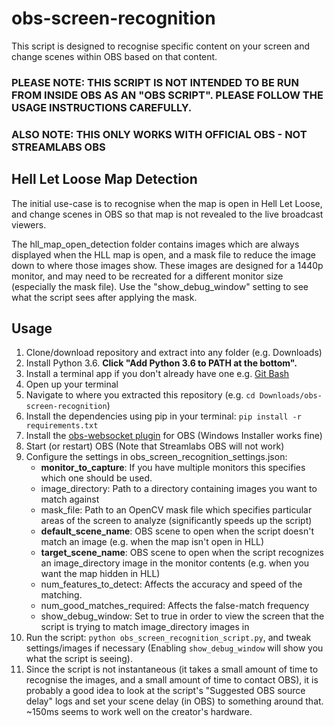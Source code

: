 # obs-screen-recognition

This script is designed to recognise specific content on your screen and change scenes within OBS based on that content.

### PLEASE NOTE: THIS SCRIPT IS NOT INTENDED TO BE RUN FROM INSIDE OBS AS AN "OBS SCRIPT". PLEASE FOLLOW THE USAGE INSTRUCTIONS CAREFULLY.

### ALSO NOTE: THIS ONLY WORKS WITH OFFICIAL OBS - NOT STREAMLABS OBS

## Hell Let Loose Map Detection

The initial use-case is to recognise when the map is open in Hell Let Loose, and change scenes in OBS so that map is not revealed to the live broadcast viewers.

The hll_map_open_detection folder contains images which are always displayed when the HLL map is open, and a mask file to reduce the image down to where those images show. These images are designed for a 1440p monitor, and may need to be recreated for a different monitor size (especially the mask file). Use the "show_debug_window" setting to see what the script sees after applying the mask.

## Usage
1. Clone/download repository and extract into any folder (e.g. Downloads)
2. Install Python 3.6. **Click "Add Python 3.6 to PATH at the bottom".**
3. Install a terminal app if you don't already have one e.g. [Git Bash](https://gitforwindows.org/)
4. Open up your terminal
5. Navigate to where you extracted this repository (e.g. `cd Downloads/obs-screen-recognition`)
4. Install the dependencies using pip in your terminal: `pip install -r requirements.txt`
5. Install the [obs-websocket plugin](https://obsproject.com/forum/resources/obs-websocket-remote-control-obs-studio-from-websockets.466/) for OBS (Windows Installer works fine)
6. Start (or restart) OBS (Note that Streamlabs OBS will not work)
6. Configure the settings in obs_screen_recognition_settings.json:
    - **monitor_to_capture**: If you have multiple monitors this specifies which one should be used.
    - image_directory: Path to a directory containing images you want to match against
    - mask_file: Path to an OpenCV mask file which specifies particular areas of the screen to analyze (significantly speeds up the script)
    - **default_scene_name**: OBS scene to open when the script doesn't match an image (e.g. when the map isn't open in HLL)
    - **target_scene_name**: OBS scene to open when the script recognizes an image_directory image in the monitor contents (e.g. when you want the map hidden in HLL)
    - num_features_to_detect: Affects the accuracy and speed of the matching.
    - num_good_matches_required: Affects the false-match frequency
    - show_debug_window: Set to true in order to view the screen that the script is trying to match image_directory images in
7. Run the script: `python obs_screen_recognition_script.py`, and tweak settings/images if necessary (Enabling `show_debug_window` will show you what the script is seeing).
8. Since the script is not instantaneous (it takes a small amount of time to recognise the images, and a small amount of time to contact OBS), it is probably a good idea to look at the script's "Suggested OBS source delay" logs and set your scene delay (in OBS) to something around that. ~150ms seems to work well on the creator's hardware.
